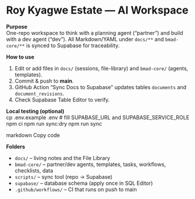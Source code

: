 # Roy Kyagwe Estate — AI Workspace

**Purpose**  
One-repo workspace to think with a planning agent (“partner”) and build with a dev agent (“dev”). All Markdown/YAML under `docs/**` and `bmad-core/**` is synced to Supabase for traceability.

**How to use**  
1) Edit or add files in `docs/` (sessions, file-library) and `bmad-core/` (agents, templates).  
2) Commit & push to **main**.  
3) GitHub Action “Sync Docs to Supabase” updates tables `documents` and `document_revisions`.  
4) Check Supabase Table Editor to verify.

**Local testing (optional)**  
cp .env.example .env # fill SUPABASE_URL and SUPABASE_SERVICE_ROLE
npm ci
npm run sync:dry
npm run sync

markdown
Copy code

**Folders**  
- `docs/` – living notes and the File Library  
- `bmad-core/` – partner/dev agents, templates, tasks, workflows, checklists, data  
- `scripts/` – sync tool (repo → Supabase)  
- `supabase/` – database schema (apply once in SQL Editor)  
- `.github/workflows/` – CI that runs on push to main
